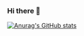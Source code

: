 ### Hi there 👋
[![Anurag's GitHub stats](https://github-readme-stats.vercel.app/api?username=chujwu)](https://github.com/anuraghazra/github-readme-stats)
<!--
[![Top Langs](https://github-readme-stats.vercel.app/api/top-langs/?username=chujwu&layout=compact)](https://github.com/anuraghazra/github-readme-stats) -->


<!--
**chujwu/chujwu** is a ✨ _special_ ✨ repository because its `README.md` (this file) appears on your GitHub profile.

Here are some ideas to get you started:

- 🔭 I’m currently working on ...
- 🌱 I’m currently learning ...
- 👯 I’m looking to collaborate on ...
- 🤔 I’m looking for help with ...
- 💬 Ask me about ...
- 📫 How to reach me: ...
- 😄 Pronouns: ...
- ⚡ Fun fact: ...
-->
